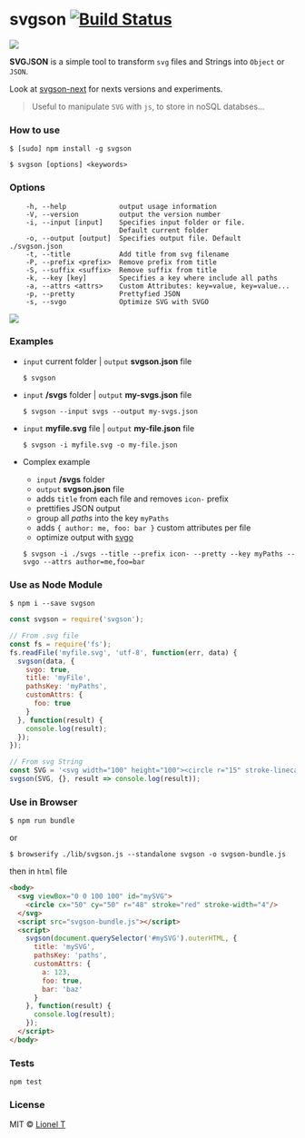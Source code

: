 # svgson [![Build Status](https://travis-ci.org/elrumordelaluz/svgson.svg?branch=master)](https://travis-ci.org/elrumordelaluz/svgson)

![](https://cdn.rawgit.com/elrumordelaluz/svgson/master/logo.svg)

**SVG**J**SON** is a simple tool to transform `svg` files and Strings into `Object` or `JSON`.

Look at [svgson-next](https://github.com/elrumordelaluz/svgson-next) for nexts versions and experiments.

> Useful to manipulate `SVG` with `js`, to store in noSQL databses...

### How to use

```
$ [sudo] npm install -g svgson
```

```
$ svgson [options] <keywords>
```

### Options

```
    -h, --help             output usage information
    -V, --version          output the version number
    -i, --input [input]    Specifies input folder or file.
                           Default current folder
    -o, --output [output]  Specifies output file. Default ./svgson.json
    -t, --title            Add title from svg filename
    -P, --prefix <prefix>  Remove prefix from title
    -S, --suffix <suffix>  Remove suffix from title
    -k, --key [key]        Specifies a key where include all paths
    -a, --attrs <attrs>    Custom Attributes: key=value, key=value...
    -p, --pretty           Prettyfied JSON
    -s, --svgo             Optimize SVG with SVGO
```

![](https://cdn.rawgit.com/elrumordelaluz/svgson/master/example.gif)

### Examples

- `input` current folder | `output` **svgson.json** file

  ```
  $ svgson
  ```

- `input` **/svgs** folder | `output` **my-svgs.json** file

  ```
  $ svgson --input svgs --output my-svgs.json
  ```

- `input` **myfile.svg** file | `output` **my-file.json** file

  ```
  $ svgson -i myfile.svg -o my-file.json
  ```

- Complex example
  - `input` **/svgs** folder
  - `output` **svgson.json** file
  - adds `title` from each file and removes `icon-` prefix
  - prettifies JSON output
  - group all _paths_ into the key `myPaths`
  - adds `{ author: me, foo: bar }` custom attributes per file
  - optimize output with [svgo](https://github.com/svg/svgo)

  ```
  $ svgson -i ./svgs --title --prefix icon- --pretty --key myPaths --svgo --attrs author=me,foo=bar
  ```

### Use as Node Module

```
$ npm i --save svgson
```

```js
const svgson = require('svgson');

// From .svg file
const fs = require('fs');
fs.readFile('myfile.svg', 'utf-8', function(err, data) {
  svgson(data, {
    svgo: true,
    title: 'myFile',
    pathsKey: 'myPaths',
    customAttrs: {
      foo: true
    }
  }, function(result) {
    console.log(result);
  });
});

// From svg String
const SVG = '<svg width="100" height="100"><circle r="15" stroke-linecap="round" /></svg>';
svgson(SVG, {}, result => console.log(result));

```

### Use in Browser

```
$ npm run bundle
```
or

```
$ browserify ./lib/svgson.js --standalone svgson -o svgson-bundle.js
```
then in `html` file

```html
<body>
  <svg viewBox="0 0 100 100" id="mySVG">
  	<circle cx="50" cy="50" r="48" stroke="red" stroke-width="4"/>
  </svg>
  <script src="svgson-bundle.js"></script>
  <script>
    svgson(document.querySelector('#mySVG').outerHTML, {
      title: 'mySVG',
      pathsKey: 'paths',
      customAttrs: {
        a: 123,
        foo: true,
        bar: 'baz'
      }
    }, function(result) {
      console.log(result);
    });
  </script>
</body>
```

### Tests
```
npm test
```

### License

MIT © [Lionel T](https://elrumordelaluz.com)
